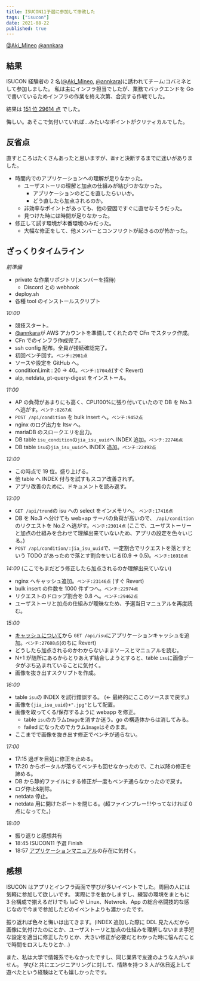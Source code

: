 ```yaml
---
title: ISUCON11予選に参加して惨敗した
tags: ["isucon"]
date: 2021-08-22
published: true
---
```


[@Aki_Mineo](https://twitter.com/Aki_Mineo)
[@annkara](https://twitter.com/__annkara__)

## 結果

ISUCON 経験者の 2 名([@Aki_Mineo](https://twitter.com/Aki_Mineo), [@annkara](https://twitter.com/__annkara__))に誘われてチーム:コバミネとして参加しました。
私は主にインフラ担当でしたが、業務でバックエンドを Go で書いているためインフラの作業を終え次第、合流する作戦でした。

結果は [151 位 29614 点](https://isucon.net/archives/56021246.html) でした。

悔しい。あそこで気付いていれば...みたいなポイントがクリティカルでした。

## 反省点

直すところはたくさんあったと思いますが、`直す`と決断するまでに迷いがありました。

- 時間内でのアプリケーションへの理解が足りなかった。
  - ユーザストーリの理解と加点の仕組みが結びつかなかった。
    - アプリケーションのどこを直したらいいか。
    - どう直したら加点されるのか。
  - 非効率なポイントがあっても、他の要因ですぐに直せなそうだった。
  - 見つけた時には時間が足りなかった。
- 修正して試す環境が本番環境のみだった。
  - 大幅な修正をして、他メンバーとコンフリクトが起きるのが怖かった。

## ざっくりタイムライン

_前準備_

- private な作業リポジトリ(メンバーを招待)
  - Discord との webhook
- deploy.sh
- 各種 tool のインストールスクリプト

_10:00_

- 競技スタート。
- [@annkara](https://twitter.com/__annkara__)が AWS アカウントを準備してくれたので CFn でスタック作成。
- CFn でのインフラ作成完了。
- ssh config 配布。全員が接続確認完了。
- 初回ベンチ回す。`ベンチ:2981点`
- ソースや設定を GitHub へ。
- conditionLimit : 20 -> 40。`ベンチ:1704点`(すぐ Revert)
- alp, netdata, pt-query-digest をインストール。

_11:00_

- AP の負荷があまりにも高く、CPU100%に張り付いていたので DB を No.3 へ逃がす。`ベンチ:8267点`
- `POST /api/condition` を bulk insert へ。`ベンチ:9452点`
- nginx のログ出力を ltsv へ。
- mariaDB のスロークエリを出力。
- DB table `isu_condition`の`jia_isu_uuid`へ INDEX 追加。`ベンチ:22746点`
- DB table `isu`の`jia_isu_uuid`へ INDEX 追加。`ベンチ:22492点`

_12:00_

- この時点で 19 位。盛り上げる。
- 他 table へ INDEX 付与を試すもスコア改善されず。
- アプリ改善のために、ドキュメントを読み返す。

_13:00_

- `GET /api/trend`の isu への select をインメモリへ。 `ベンチ:17416点`
- DB を No.3 へ分けても web+ap サーバの負荷が高いので、 `/api/condition`のリクエストを No.2 へ逃がす。`ベンチ:23014点`
  (ここで、ユーザストーリーと加点の仕組みを合わせて理解出来ていないため、アプリの設定を色々いじる。)
- `POST /api/condition/:jia_isu_uuid`で、一定割合でリクエストを落とすという TODO があったので落とす割合をいじる(0.9 -> 0.5)。`ベンチ:16910点`

_14:00_
(ここでもまだどう修正したら加点されるのか理解出来ていない)

- nginx へキャッシュ追加。`ベンチ:23146点` (すぐ Revert)
- bulk insert の件数を 1000 件ずつへ。`ベンチ:22974点`
- リクエストのドロップ割合を 0.8 へ。`ベンチ:29462点`
- ユーザストーリと加点の仕組みが曖昧なため、予選当日マニュアルを再度読む。

_15:00_

- [キャッシュについて](https://gist.github.com/ockie1729/53589a0e8c979198b6231d8599153c70#%E3%82%AD%E3%83%A3%E3%83%83%E3%82%B7%E3%83%A5%E3%81%AB%E3%81%A4%E3%81%84%E3%81%A6)から `GET /api/isu`にアプリケーションキャッシュを追加。`ベンチ:27688点`(のちに Revert)
- どうしたら加点されるのかわからないままソースとマニュアルを読む。
- N+1 が随所にあるからとりあえず結合しようとすると、table `isu`に画像データがぶち込まれていることに気付く。
- 画像を抜き出すスクリプトを作成。

_16:00_

- table `isu`の INDEX を試行錯誤する。 (<- 最終的にここのソースまで戻す。)
- 画像を`{jia_isu_uuid}+".jpg"`として配置。
- 画像を取ってくる/保存するように webapp を修正。
  - table `isu`のカラム`Image`を消すか迷う。go の構造体からは消してみる。
  - failed になったのでカラム`Image`はそのまま。
- ここまでで画像を抜き出す修正でベンチが通らない。

_17:00_

- 17:15 過ぎを目処に修正を止める。
- 17:20 からポータルが落ちてベンチも回せなかったので、これ以降の修正を諦める。
- DB から静的ファイルにする修正が一度もベンチ通らなかったので戻す。
- ログ停止&削除。
- netdata 停止。
- netdata 用に開けたポートを閉じる。(超ファインプレー!!!やってなければ 0 点になってた。)

_18:00_

- 振り返りと感想共有
- 18:45 ISUCON11 予選 Finish
- 18:57 [アプリケーションマニュアル](https://gist.github.com/ockie1729/fcb41ade9cb9d2166dd3f53e5179e8a9)の存在に気付く。

## 感想

ISUCON はアプリとインフラ両面で学びが多いイベントでした。周囲の人には気軽に参加して欲しいです。
実際に手を動かしますし、練習の環境をまともに 3 台構成で揃えるだけでも IaC や Linux、Netwrok、App の総合格闘技的な感じなので今まで参加したどのイベントよりも濃かったです。

振り返れば色々と悔いは出てきます。(INDEX 追加した際に DDL 見たんだから画像に気付けたのにとか、ユーザストーリと加点の仕組みを理解しないまま手短な設定を適当に修正したりとか、大きい修正が必要だとわかった時に悩んだことで時間をロスしたりとか...)

また、私は大学で情報系でもなかったですし、同じ業界で友達のような人がいません。
学びと共にエンジニアリングに対して、情熱を持つ 3 人が休日返上して遊べたという経験はとても嬉しかったです。
